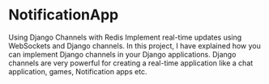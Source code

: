# NotificationApp
Using Django Channels with Redis
Implement real-time updates using WebSockets and Django channels.
In this project, I have explained how you can implement Django channels in your Django applications.
Django channels are very powerful for creating a real-time application like a chat application, games, Notification apps etc.
